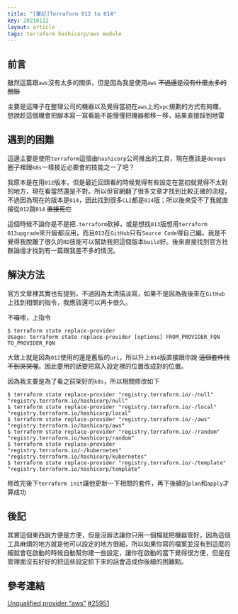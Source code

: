 ```yaml
---
title: "[筆記]Terraform 012 to 014"
key: 20210112
layout: article
tags: terraform hashicorp/aws module
---
```


## 前言
雖然這篇跟`aws`沒有太多的關係，但是因為我是使用`aws` ~~不過還是沒有什麼太多的關聯~~

主要是這陣子在整理公司的機器以及覺得當初在`aws`上的`vpc`規劃的方式有夠爛，想說趁這個機會把腳本寫一寫看能不能慢慢把機器都移一移，結果直接踩到地雷


## 遇到的困難
這邊主要是使用`terraform`這個由`hashicorp`公司推出的工具，現在應該是`devops`圈子裡跟`k8s`一樣接近必要會的技能之一了吧？

我原本是在用`012`版本，但是最近回頭看的時候覺得有些設定在當初就覺得不太對的地方，現在看當然還是不對。所以但官網翻了很多文章才找到比較正確的流程，不過因為現在的版本是`014`，因此找到很多`CLI`都是`014`版；所以後來受不了我就直接從`012`跳`014` ~~直接死亡~~

這個時候不論你是不是把`.terraform`砍掉，或是想找`013`版想用`terraform 013upgrade`來升級都沒用，而且`013`在`GitHub`只有`Source Code`得自己編，我是不覺得我脫離了很久的`RD`技能可以幫助我把這個版本`build`好。後來直接找到官方社群論壇才找到有一篇跟我差不多的情況。


## 解決方法
官方文章裡其實也有提到，不過因為太清描淡寫，如果不是因為我後來在`GitHub`上找到相關的指令，我應該還可以再卡很久。

不囉嗦，上指令

```shell
$ terraform state replace-provider
Usage: terraform state replace-provider [options] FROM_PROVIDER_FQN TO_PROVIDER_FQN
```

大致上就是因為`012`使用的還是舊版的`uri`，所以升上`014`版直接跟你說 ~~這個套件找不到哭哭喔~~。因此要用的話要把寫入設定裡的位置改成對的位置。

因為我主要是為了看之前架好的`k8s`，所以相關修改如下

```shell
$ terraform state replace-provider "registry.terraform.io/-/null" "registry.terraform.io/hashicorp/null"
$ terraform state replace-provider "registry.terraform.io/-/local" "registry.terraform.io/hashicorp/local"
$ terraform state replace-provider "registry.terraform.io/-/aws" "registry.terraform.io/hashicorp/aws"
$ terraform state replace-provider "registry.terraform.io/-/random" "registry.terraform.io/hashicorp/random"
$ terraform state replace-provider "registry.terraform.io/-/kubernetes" "registry.terraform.io/hashicorp/kubernetes"
$ terraform state replace-provider "registry.terraform.io/-/template" "registry.terraform.io/hashicorp/template"
```

修改完後下`terraform init`讓他更新一下相關的套件，再下後續的`plan`和`apply`才算成功


## 後記
其實這個東西說方便是方便，但是沒辦法讓你只用一個檔就把機器管好，因為這個工具麻煩的地方就是他可以設定的地方很細，所以如果你寫的檔案並沒有到這麼的細就會在啟動的時候自動幫你建一些設定，讓你在啟動的當下覺得很方便，但是在管理面沒有好好的把這些設定抓下來的話會造成你後續的困難點。


## 參考連結
[Unqualified provider “aws”](https://discuss.hashicorp.com/t/unqualified-provider-aws/18554)
[#25951](https://github.com/hashicorp/terraform/issues/25951)
